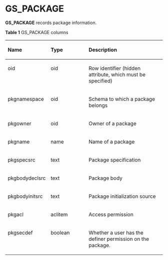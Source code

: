 # GS\_PACKAGE<a name="EN-US_TOPIC_0000001161323601"></a>

**GS\_PACKAGE**  records package information.

**Table  1**  GS\_PACKAGE columns

<a name="table87711029252"></a>
<table><thead align="left"><tr id="row19771162919518"><th class="cellrowborder" valign="top" width="22.31223122312231%" id="mcps1.2.4.1.1"><p id="p1977111293511"><a name="p1977111293511"></a><a name="p1977111293511"></a>Name</p>
</th>
<th class="cellrowborder" valign="top" width="25.36253625362536%" id="mcps1.2.4.1.2"><p id="p18771229953"><a name="p18771229953"></a><a name="p18771229953"></a>Type</p>
</th>
<th class="cellrowborder" valign="top" width="52.32523252325233%" id="mcps1.2.4.1.3"><p id="p197711229258"><a name="p197711229258"></a><a name="p197711229258"></a>Description</p>
</th>
</tr>
</thead>
<tbody><tr id="row1373110353415"><td class="cellrowborder" valign="top" width="22.31223122312231%" headers="mcps1.2.4.1.1 "><p id="p13731935847"><a name="p13731935847"></a><a name="p13731935847"></a>oid</p>
</td>
<td class="cellrowborder" valign="top" width="25.36253625362536%" headers="mcps1.2.4.1.2 "><p id="p11732735646"><a name="p11732735646"></a><a name="p11732735646"></a>oid</p>
</td>
<td class="cellrowborder" valign="top" width="52.32523252325233%" headers="mcps1.2.4.1.3 "><p id="p273243512414"><a name="p273243512414"></a><a name="p273243512414"></a>Row identifier (hidden attribute, which must be specified)</p>
</td>
</tr>
<tr id="row1377118292512"><td class="cellrowborder" valign="top" width="22.31223122312231%" headers="mcps1.2.4.1.1 "><p id="p117710299515"><a name="p117710299515"></a><a name="p117710299515"></a>pkgnamespace</p>
</td>
<td class="cellrowborder" valign="top" width="25.36253625362536%" headers="mcps1.2.4.1.2 "><p id="p177718296517"><a name="p177718296517"></a><a name="p177718296517"></a>oid</p>
</td>
<td class="cellrowborder" valign="top" width="52.32523252325233%" headers="mcps1.2.4.1.3 "><p id="p1077115291520"><a name="p1077115291520"></a><a name="p1077115291520"></a>Schema to which a package belongs</p>
</td>
</tr>
<tr id="row1177172911511"><td class="cellrowborder" valign="top" width="22.31223122312231%" headers="mcps1.2.4.1.1 "><p id="p13771829951"><a name="p13771829951"></a><a name="p13771829951"></a>pkgowner</p>
</td>
<td class="cellrowborder" valign="top" width="25.36253625362536%" headers="mcps1.2.4.1.2 "><p id="p137714291759"><a name="p137714291759"></a><a name="p137714291759"></a>oid</p>
</td>
<td class="cellrowborder" valign="top" width="52.32523252325233%" headers="mcps1.2.4.1.3 "><p id="p1577172917515"><a name="p1577172917515"></a><a name="p1577172917515"></a>Owner of a package</p>
</td>
</tr>
<tr id="row1277112913514"><td class="cellrowborder" valign="top" width="22.31223122312231%" headers="mcps1.2.4.1.1 "><p id="p147712291756"><a name="p147712291756"></a><a name="p147712291756"></a>pkgname</p>
</td>
<td class="cellrowborder" valign="top" width="25.36253625362536%" headers="mcps1.2.4.1.2 "><p id="p57713291553"><a name="p57713291553"></a><a name="p57713291553"></a>name</p>
</td>
<td class="cellrowborder" valign="top" width="52.32523252325233%" headers="mcps1.2.4.1.3 "><p id="p8771829754"><a name="p8771829754"></a><a name="p8771829754"></a>Name of a package</p>
</td>
</tr>
<tr id="row6771729654"><td class="cellrowborder" valign="top" width="22.31223122312231%" headers="mcps1.2.4.1.1 "><p id="p1077111291516"><a name="p1077111291516"></a><a name="p1077111291516"></a>pkgspecsrc</p>
</td>
<td class="cellrowborder" valign="top" width="25.36253625362536%" headers="mcps1.2.4.1.2 "><p id="p15772192916512"><a name="p15772192916512"></a><a name="p15772192916512"></a>text</p>
</td>
<td class="cellrowborder" valign="top" width="52.32523252325233%" headers="mcps1.2.4.1.3 "><p id="p577219298514"><a name="p577219298514"></a><a name="p577219298514"></a>Package specification</p>
</td>
</tr>
<tr id="row207721329253"><td class="cellrowborder" valign="top" width="22.31223122312231%" headers="mcps1.2.4.1.1 "><p id="p57721829656"><a name="p57721829656"></a><a name="p57721829656"></a>pkgbodydeclsrc</p>
</td>
<td class="cellrowborder" valign="top" width="25.36253625362536%" headers="mcps1.2.4.1.2 "><p id="p4772142911511"><a name="p4772142911511"></a><a name="p4772142911511"></a>text</p>
</td>
<td class="cellrowborder" valign="top" width="52.32523252325233%" headers="mcps1.2.4.1.3 "><p id="p1377211297517"><a name="p1377211297517"></a><a name="p1377211297517"></a>Package body</p>
</td>
</tr>
<tr id="row157723291058"><td class="cellrowborder" valign="top" width="22.31223122312231%" headers="mcps1.2.4.1.1 "><p id="p1877213292056"><a name="p1877213292056"></a><a name="p1877213292056"></a>pkgbodyinitsrc</p>
</td>
<td class="cellrowborder" valign="top" width="25.36253625362536%" headers="mcps1.2.4.1.2 "><p id="p157723291155"><a name="p157723291155"></a><a name="p157723291155"></a>text</p>
</td>
<td class="cellrowborder" valign="top" width="52.32523252325233%" headers="mcps1.2.4.1.3 "><p id="p1077252910512"><a name="p1077252910512"></a><a name="p1077252910512"></a>Package initialization source</p>
</td>
</tr>
<tr id="row1077217291059"><td class="cellrowborder" valign="top" width="22.31223122312231%" headers="mcps1.2.4.1.1 "><p id="p47725291355"><a name="p47725291355"></a><a name="p47725291355"></a>pkgacl</p>
</td>
<td class="cellrowborder" valign="top" width="25.36253625362536%" headers="mcps1.2.4.1.2 "><p id="p1772182920513"><a name="p1772182920513"></a><a name="p1772182920513"></a>aclitem</p>
</td>
<td class="cellrowborder" valign="top" width="52.32523252325233%" headers="mcps1.2.4.1.3 "><p id="p17721229655"><a name="p17721229655"></a><a name="p17721229655"></a>Access permission</p>
</td>
</tr>
<tr id="row315732574412"><td class="cellrowborder" valign="top" width="22.31223122312231%" headers="mcps1.2.4.1.1 "><p id="p1115802519441"><a name="p1115802519441"></a><a name="p1115802519441"></a>pkgsecdef</p>
</td>
<td class="cellrowborder" valign="top" width="25.36253625362536%" headers="mcps1.2.4.1.2 "><p id="p51581625174415"><a name="p51581625174415"></a><a name="p51581625174415"></a>boolean</p>
</td>
<td class="cellrowborder" valign="top" width="52.32523252325233%" headers="mcps1.2.4.1.3 "><p id="p111581225154411"><a name="p111581225154411"></a><a name="p111581225154411"></a>Whether a user has the definer permission on the package.</p>
</td>
</tr>
</tbody>
</table>

